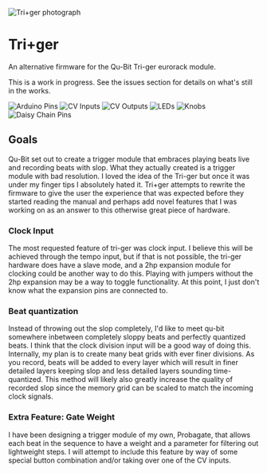 ![Tri+ger photograph](https://repository-images.githubusercontent.com/256033709/fc436680-84a4-11ea-8528-825dbfbbbdbb)

# Tri+ger
An alternative firmware for the Qu-Bit Tri-ger eurorack module.

This is a work in progress. See the issues section for details on what's still in the works.

![Arduino Pins](https://img.shields.io/badge/Arduino%20pins-29%20of%2032-yellow?logo=arduino)
![CV Inputs](https://img.shields.io/badge/CV%20Inputs-5%20of%206-yellow)
![CV Outputs](https://img.shields.io/badge/CV%20Outputs-3%20of%203-green)
![LEDs](https://img.shields.io/badge/LEDs-16%20of%2016-green)
![Knobs](https://img.shields.io/badge/Knobs-3%20of%203-green)
![Daisy Chain Pins](https://img.shields.io/badge/Daisy%20Chain%20pins-5%20of%205-green)

## Goals
Qu-Bit set out to create a trigger module that embraces playing beats live and recording beats with slop. What they actually created is a trigger module with bad resolution. I loved the idea of the Tri-ger but once it was under my finger tips I absolutely hated it. Tri+ger attempts to rewrite the firmware to give the user the experience that was expected before they started reading the manual and perhaps add novel features that I was working on as an answer to this otherwise great piece of hardware.

### Clock Input
The most requested feature of tri-ger was clock input. I believe this will be achieved through the tempo input, but if that is not possible, the tri-ger hardware does have a slave mode, and a 2hp expansion module for clocking could be another way to do this. Playing with jumpers without the 2hp expansion may be a way to toggle functionality. At this point, I just don't know what the expansion pins are connected to.

### Beat quantization
Instead of throwing out the slop completely, I'd like to meet qu-bit somewhere inbetween completely sloppy beats and perfectly quantized beats. I think that the clock division input will be a good way of doing this. Internally, my plan is to create many beat grids with ever finer divisions. As you record, beats will be added to every layer which will result in finer detailed layers keeping slop and less detailed layers sounding time-quantized. This method will likely also greatly increase the quality of recorded slop since the memory grid can be scaled to match the incoming clock signals.

### Extra Feature: Gate Weight
I have been designing a trigger module of my own, Probagate, that allows each beat in the sequence to have a weight and a parameter for filtering out lightweight steps. I will attempt to include this feature by way of some special button combination and/or taking over one of the CV inputs.
